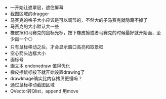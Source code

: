 - 一开始让遮罩层，遮住屏幕
- 截图区域的dragger
- 马赛克的格子大小应该是可以调节的，不然大的子马赛克就隐藏不掉了
- 马赛克的大小默认大一些
- 橡皮擦和马赛克的鼠标光标，按下橡皮擦或者马赛克的时候最好就开始画，至少画一个⚪
- 只有鼠标移动之后，才会显示窗口高亮和取景框
- 空心箭头边框大小
- 画标号
- 画文本 endonedraw 值得优化
- 橡皮擦鼠标按下就开始设置drawing了
- drawImage确实比内存拷贝更慢吗？
- 通过鼠标移动截图区域
- QVector转Qlist，append 用move